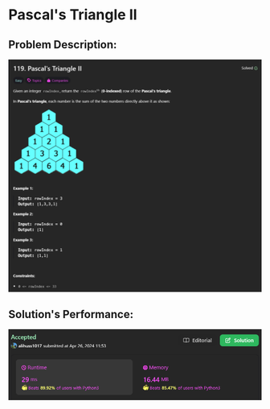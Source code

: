 # Pascal's Triangle II

## Problem Description:
![alt text](images/image(1).png)

## Solution's Performance:
![alt text](images/image.png)

